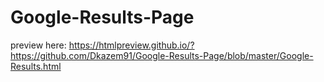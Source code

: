 # Google-Results-Page
preview here:
https://htmlpreview.github.io/?https://github.com/Dkazem91/Google-Results-Page/blob/master/Google-Results.html

